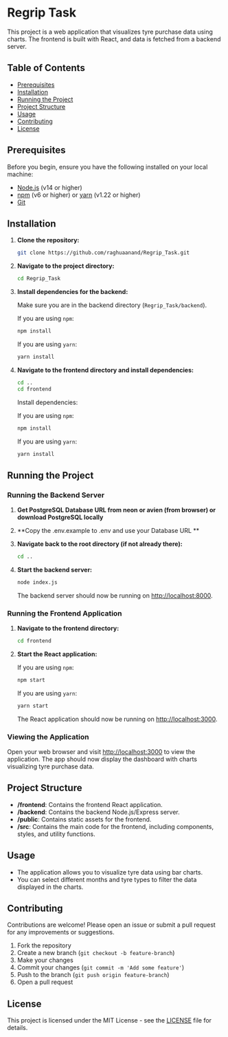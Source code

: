 # Regrip Task

This project is a web application that visualizes tyre purchase data using charts. The frontend is built with React, and data is fetched from a backend server.

## Table of Contents

- [Prerequisites](#prerequisites)
- [Installation](#installation)
- [Running the Project](#running-the-project)
- [Project Structure](#project-structure)
- [Usage](#usage)
- [Contributing](#contributing)
- [License](#license)

## Prerequisites

Before you begin, ensure you have the following installed on your local machine:

- [Node.js](https://nodejs.org/en/) (v14 or higher)
- [npm](https://www.npmjs.com/) (v6 or higher) or [yarn](https://yarnpkg.com/) (v1.22 or higher)
- [Git](https://git-scm.com/)

## Installation

1. **Clone the repository:**

   ```bash
   git clone https://github.com/raghuaanand/Regrip_Task.git
   ```

2. **Navigate to the project directory:**

   ```bash
   cd Regrip_Task
   ```

3. **Install dependencies for the backend:**

   Make sure you are in the backend directory (`Regrip_Task/backend`).

   If you are using `npm`:

   ```bash
   npm install
   ```

   If you are using `yarn`:

   ```bash
   yarn install
   ```

4. **Navigate to the frontend directory and install dependencies:**

   ```bash
   cd ..
   cd frontend
   ```

   Install dependencies:

   If you are using `npm`:

   ```bash
   npm install
   ```

   If you are using `yarn`:

   ```bash
   yarn install
   ```

## Running the Project

### Running the Backend Server

1. **Get PostgreSQL Database URL from neon or avien (from browser) or download PostgreSQL locally**
2. **Copy the .env.example to .env and use your Database URL **

3. **Navigate back to the root directory (if not already there):**

   ```bash
   cd ..
   ```

4. **Start the backend server:**

   ```bash
   node index.js
   ```

   The backend server should now be running on [http://localhost:8000](http://localhost:8000).

### Running the Frontend Application

1. **Navigate to the frontend directory:**

   ```bash
   cd frontend
   ```

2. **Start the React application:**

   If you are using `npm`:

   ```bash
   npm start
   ```

   If you are using `yarn`:

   ```bash
   yarn start
   ```

   The React application should now be running on [http://localhost:3000](http://localhost:3000).

### Viewing the Application

Open your web browser and visit [http://localhost:3000](http://localhost:3000) to view the application. The app should now display the dashboard with charts visualizing tyre purchase data.

## Project Structure

- **/frontend**: Contains the frontend React application.
- **/backend**: Contains the backend Node.js/Express server.
- **/public**: Contains static assets for the frontend.
- **/src**: Contains the main code for the frontend, including components, styles, and utility functions.

## Usage

- The application allows you to visualize tyre data using bar charts.
- You can select different months and tyre types to filter the data displayed in the charts.

## Contributing

Contributions are welcome! Please open an issue or submit a pull request for any improvements or suggestions.

1. Fork the repository
2. Create a new branch (`git checkout -b feature-branch`)
3. Make your changes
4. Commit your changes (`git commit -m 'Add some feature'`)
5. Push to the branch (`git push origin feature-branch`)
6. Open a pull request

## License

This project is licensed under the MIT License - see the [LICENSE](LICENSE) file for details.
```

